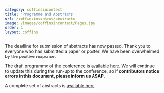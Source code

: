 ```yaml
---
category: coffinsincontext
title: 'Programme and Abstracts'
url: /coffinsincontext/abstracts
image: /images/coffinsincontext/Pages.jpg
order: 1
layout: coffins
---
```


The deadline for submission of abstracts has now passed. Thank you to everyone who has submitted a paper or poster. We have been overwhelmed by the positive response.

The draft programme of the conference is [available here](../Draft_programme_online7.pdf). We will continue to update this during the run-up to the conference, so **if contributors notice errors in this document, please inform us ASAP.**

A complete set of abstracts is [available here](../Abstracts.pdf).
